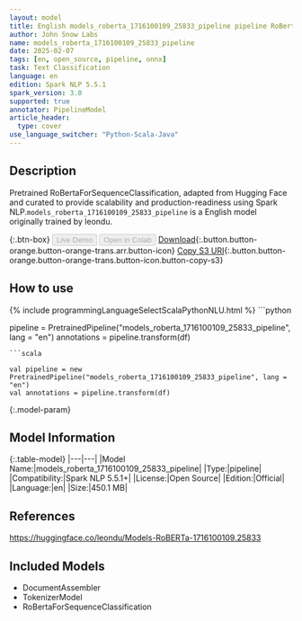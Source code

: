 ```yaml
---
layout: model
title: English models_roberta_1716100109_25833_pipeline pipeline RoBertaForSequenceClassification from leondu
author: John Snow Labs
name: models_roberta_1716100109_25833_pipeline
date: 2025-02-07
tags: [en, open_source, pipeline, onnx]
task: Text Classification
language: en
edition: Spark NLP 5.5.1
spark_version: 3.0
supported: true
annotator: PipelineModel
article_header:
  type: cover
use_language_switcher: "Python-Scala-Java"
---
```


## Description

Pretrained RoBertaForSequenceClassification, adapted from Hugging Face and curated to provide scalability and production-readiness using Spark NLP.`models_roberta_1716100109_25833_pipeline` is a English model originally trained by leondu.

{:.btn-box}
<button class="button button-orange" disabled>Live Demo</button>
<button class="button button-orange" disabled>Open in Colab</button>
[Download](https://s3.amazonaws.com/auxdata.johnsnowlabs.com/public/models/models_roberta_1716100109_25833_pipeline_en_5.5.1_3.0_1738902607269.zip){:.button.button-orange.button-orange-trans.arr.button-icon}
[Copy S3 URI](s3://auxdata.johnsnowlabs.com/public/models/models_roberta_1716100109_25833_pipeline_en_5.5.1_3.0_1738902607269.zip){:.button.button-orange.button-orange-trans.button-icon.button-copy-s3}

## How to use



<div class="tabs-box" markdown="1">
{% include programmingLanguageSelectScalaPythonNLU.html %}
```python

pipeline = PretrainedPipeline("models_roberta_1716100109_25833_pipeline", lang = "en")
annotations =  pipeline.transform(df)   

```
```scala

val pipeline = new PretrainedPipeline("models_roberta_1716100109_25833_pipeline", lang = "en")
val annotations = pipeline.transform(df)

```
</div>

{:.model-param}
## Model Information

{:.table-model}
|---|---|
|Model Name:|models_roberta_1716100109_25833_pipeline|
|Type:|pipeline|
|Compatibility:|Spark NLP 5.5.1+|
|License:|Open Source|
|Edition:|Official|
|Language:|en|
|Size:|450.1 MB|

## References

https://huggingface.co/leondu/Models-RoBERTa-1716100109.25833

## Included Models

- DocumentAssembler
- TokenizerModel
- RoBertaForSequenceClassification